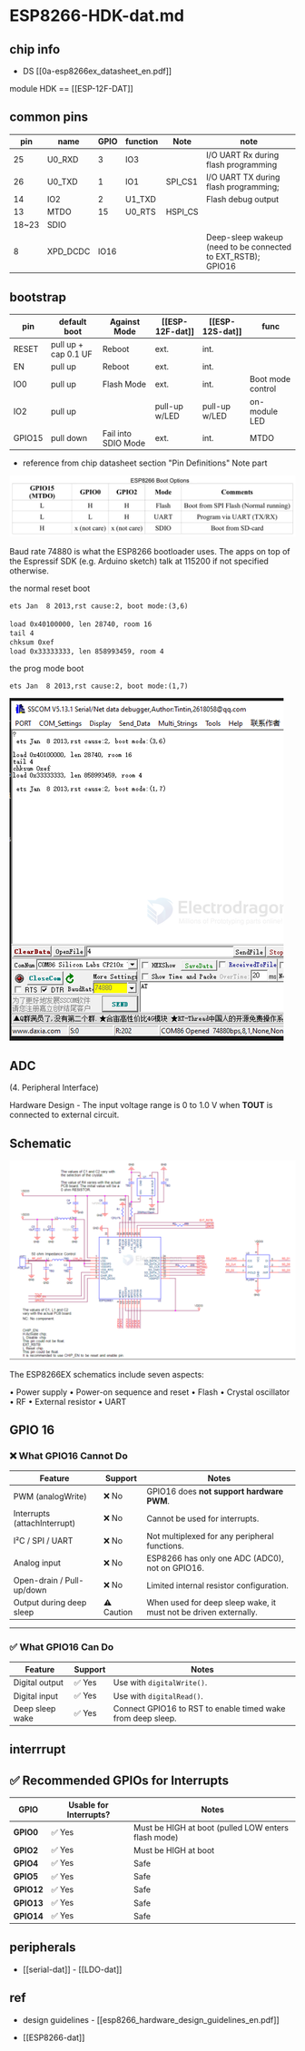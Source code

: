 
# ESP8266-HDK-dat.md


## chip info 

- DS [[0a-esp8266ex_datasheet_en.pdf]]

module HDK == [[ESP-12F-DAT]]

## common pins 


| pin   | name     | GPIO | function | Note    | note                                                         |
| ----- | -------- | ---- | -------- | ------- | ------------------------------------------------------------ |
| 25    | U0_RXD   | 3    | IO3      |         | I/O UART Rx during flash programming                         |
| 26    | U0_TXD   | 1    | IO1      | SPI_CS1 | I/O UART TX during flash programming;                        |
| 14    | IO2      | 2    | U1_TXD   |         | Flash debug output                                           |
| 13    | MTDO     | 15   | U0_RTS   | HSPI_CS |                                                              |
| 18~23 | SDIO     |      |          |         |                                                              |
| 8     | XPD_DCDC | IO16 |          |         | Deep-sleep wakeup (need to be connected to EXT_RSTB); GPIO16 |


## bootstrap

| pin    | default boot         | Against Mode        | [[ESP-12F-dat]] | [[ESP-12S-dat]] | func              |
| ------ | -------------------- | ------------------- | --------------- | --------------- | ----------------- |
| RESET  | pull up + cap 0.1 UF | Reboot              | ext.            | int.            |                   |
| EN     | pull up              | Reboot              | ext.            | int.            |                   |
| IO0    | pull up              | Flash Mode          | ext.            | int.            | Boot mode control |
| IO2    | pull up              |                     | pull-up w/LED   | pull-up w/LED   | on-module LED     |
| GPIO15 | pull down            | Fail into SDIO Mode | ext.            | int.            | MTDO              |

- reference from chip datasheet section "Pin Definitions" Note part

![](15-46-00-28-03-2023.png)

Baud rate 74880 is what the ESP8266 bootloader uses. The apps on top of the Espressif SDK (e.g. Arduino sketch) talk at 115200 if not specified otherwise.

the normal reset boot 

    ets Jan  8 2013,rst cause:2, boot mode:(3,6)

    load 0x40100000, len 28740, room 16 
    tail 4
    chksum 0xef
    load 0x33333333, len 858993459, room 4 

the prog mode boot 

    ets Jan  8 2013,rst cause:2, boot mode:(1,7)

![](2025-06-11-18-18-29.png)


## ADC

(4. Peripheral Interface)

Hardware Design - The input voltage range is 0 to 1.0 V when **TOUT** is connected to external circuit.




## Schematic 

![](2025-05-14-17-59-15.png)

The ESP8266EX schematics include seven aspects: 

• Power supply 
• Power-on sequence and reset 
• Flash 
• Crystal oscillator 
• RF 
• External resistor 
• UART

## GPIO 16 



### ❌ What GPIO16 **Cannot** Do

| Feature                      | Support   | Notes                                                            |
| ---------------------------- | --------- | ---------------------------------------------------------------- |
| PWM (analogWrite)            | ❌ No      | GPIO16 does **not support hardware PWM**.                        |
| Interrupts (attachInterrupt) | ❌ No      | Cannot be used for interrupts.                                   |
| I²C / SPI / UART             | ❌ No      | Not multiplexed for any peripheral functions.                    |
| Analog input                 | ❌ No      | ESP8266 has only one ADC (ADC0), not on GPIO16.                  |
| Open-drain / Pull-up/down    | ❌ No      | Limited internal resistor configuration.                         |
| Output during deep sleep     | ⚠️ Caution | When used for deep sleep wake, it must not be driven externally. |

---

### ✅ What GPIO16 **Can** Do

| Feature         | Support | Notes                                                       |
| --------------- | ------- | ----------------------------------------------------------- |
| Digital output  | ✅ Yes   | Use with `digitalWrite()`.                                  |
| Digital input   | ✅ Yes   | Use with `digitalRead()`.                                   |
| Deep sleep wake | ✅ Yes   | Connect GPIO16 to RST to enable timed wake from deep sleep. |

## interrrupt 

## ✅ Recommended GPIOs for Interrupts

| GPIO | Usable for Interrupts? | Notes                            |
|------|-------------------------|----------------------------------|
| **GPIO0**  | ✅ Yes              | Must be HIGH at boot (pulled LOW enters flash mode) |
| **GPIO2**  | ✅ Yes              | Must be HIGH at boot             |
| **GPIO4**  | ✅ Yes              | Safe                             |
| **GPIO5**  | ✅ Yes              | Safe                             |
| **GPIO12** | ✅ Yes              | Safe                             |
| **GPIO13** | ✅ Yes              | Safe                             |
| **GPIO14** | ✅ Yes              | Safe                             |


## peripherals 

- [[serial-dat]] - [[LDO-dat]]



## ref 

- design guidelines - [[esp8266_hardware_design_guidelines_en.pdf]]


- [[ESP8266-dat]]